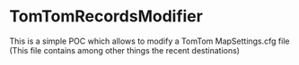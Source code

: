 # TomTomRecordsModifier
This is a simple POC which allows to modify a TomTom MapSettings.cfg file (This file contains among other things the recent destinations)
